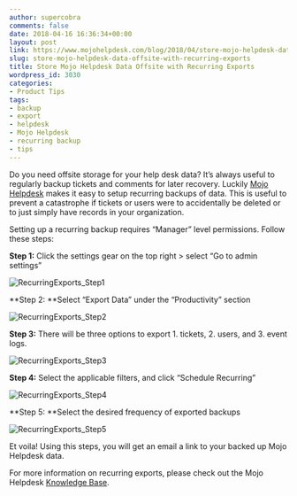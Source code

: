 ```yaml
---
author: supercobra
comments: false
date: 2018-04-16 16:36:34+00:00
layout: post
link: https://www.mojohelpdesk.com/blog/2018/04/store-mojo-helpdesk-data-offsite-with-recurring-exports/
slug: store-mojo-helpdesk-data-offsite-with-recurring-exports
title: Store Mojo Helpdesk Data Offsite with Recurring Exports
wordpress_id: 3030
categories:
- Product Tips
tags:
- backup
- export
- helpdesk
- Mojo Helpdesk
- recurring backup
- tips
---
```


Do you need offsite storage for your help desk data? It’s always useful to regularly backup tickets and comments for later recovery. Luckily [Mojo Helpdesk](https://mojohelpdesk.com/) makes it easy to setup recurring backups of data. This is useful to prevent a catastrophe if tickets or users were to accidentally be deleted or to just simply have records in your organization.

Setting up a recurring backup requires “Manager” level permissions. Follow these steps:

**Step 1:** Click the settings gear on the top right > select “Go to admin settings”

![RecurringExports_Step1](http://www.mojohelpdesk.com/blog/wp-content/uploads/2018/04/RecurringExports_Step1.png)

**Step 2: **Select “Export Data” under the “Productivity” section

![RecurringExports_Step2](http://www.mojohelpdesk.com/blog/wp-content/uploads/2018/04/RecurringExports_Step2.png)

**Step 3:** There will be three options to export 1. tickets, 2. users, and 3. event logs.

![RecurringExports_Step3](http://www.mojohelpdesk.com/blog/wp-content/uploads/2018/04/RecurringExports_Step3.png)

**Step 4:** Select the applicable filters, and click “Schedule Recurring”

![RecurringExports_Step4](http://www.mojohelpdesk.com/blog/wp-content/uploads/2018/04/RecurringExports_Step4.png)

**Step 5: **Select the desired frequency of exported backups

![RecurringExports_Step5](http://www.mojohelpdesk.com/blog/wp-content/uploads/2018/04/RecurringExports_Step5.png)

Et voila! Using this steps, you will get an email a link to your backed up Mojo Helpdesk data.

For more information on recurring exports, please check out the Mojo Helpdesk [Knowledge Base](https://help.mojohelpdesk.com/help/article/115800).
